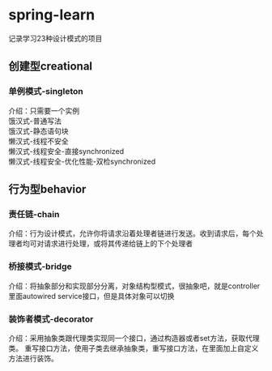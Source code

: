 # spring-learn
记录学习23种设计模式的项目

## 创建型creational
### 单例模式-singleton
介绍：只需要一个实例  
饿汉式-普通写法  
饿汉式-静态语句块  
懒汉式-线程不安全  
懒汉式-线程安全-直接synchronized  
懒汉式-线程安全-优化性能-双检synchronized

## 行为型behavior
### 责任链-chain
介绍：行为设计模式，允许你将请求沿着处理者链进行发送。收到请求后，每个处理者均可对请求进行处理，或将其传递给链上的下个处理者

### 桥接模式-bridge
介绍：将抽象部分和实现部分分离，对象结构型模式，很抽象吧，就是controller里面autowired service接口，但是具体对象可以切换

### 装饰者模式-decorator
介绍：采用抽象类跟代理类实现同一个接口，通过构造器或者set方法，获取代理类。
重写接口方法，使用子类去继承抽象类，重写接口方法，在里面加上自定义方法进行装饰。